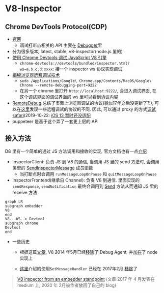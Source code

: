 

# V8-Inspector

## Chrome DevTools Protocol(CDP)

* [官网](https://chromedevtools.github.io/devtools-protocol)
  * 调试打断点相关的 API 主要在 [Debugger](https://chromedevtools.github.io/devtools-protocol/tot/Debugger)里
* 分为很多版本, latest, stable, v8-inspector(node.js 里的)
* [使用 Chrome Devtools 调试 JavaScript V8 引擎](https://gclxry.com/use-chrome-devtools-to-debug-v8-javascript/)
  * `chrome-devtools://devtools/bundled/inspector.html?ws=a.b.c.d:xxxx`: 接一个 inspector ws 协议实现调试
* [揭秘浏览器远程调试技术](https://juejin.im/entry/58072e74a0bb9f0058a137ed)
  * `sudo /Applications/Google\ Chrome.app/Contents/MacOS/Google\ Chrome --remote-debugging-port=9222`
  * 在另一个 chrome 里打开 `http://localhost:9222/`, 会进入调试界面, 在这个调试界面的调试界面的 ws 里可以看到协议内容
* [RemoteDebug](https://remotedebug.org/) 总结了市面上浏览器调试的协议(貌似17年之后没更新了?!), 可以在[这里](https://compatibility.remotedebug.org/)发现一些远程调试的协议的不同. 因此, 可以通过 proxy 的方式[调试 safari](https://github.com/RemoteDebug/remotedebug-ios-webkit-adapter)(2019-10-22: [iOS 13 暂时还没适配](https://github.com/google/ios-webkit-debug-proxy/issues/314)
* puppeteer 是基于这个弄了一套更上层的 API

## 接入方法

D8 里有一个简单的通过 JS 方法调用和接收的实现, 官方文档也有一点[介绍](https://v8.dev/docs/inspector)

* InspectorClient: 负责 JS 到 V8 的通信, 当调用 JS 里的 send 方法时, 会调用类里的 [SendInspectorMessage](https://github.com/v8/v8/blob/8.3.100/src/d8/d8.cc#L2533) 成员函数
  * 当打断点时会调用 `runMessageLoopOnPause` 和 `quitMessageLoopOnPause`
* InspectorFrontend(继承自 Channel): 负责 V8 到通信. 里面实现的 `sendResponse`, `sendNotification` 最终会调用到 [Send](https://github.com/v8/v8/blob/8.3.100/src/d8/d8.cc#L2427) 方法从而通知 JS 里的 receive 方法

```mermaid
graph LR
subgraph embedder
V8
end
V8 --WS--> Devtool
subgraph chrome
Devtool
end
```

* 一些历史

  * 根据这篇[文章](http://blog.joshgav.com/node/debugging/2016/02/04/Node-Debug-Architecture.html), V8 2014 年5月已经[移除](https://github.com/v8/v8/commit/33fba3b)了 Debug Agent, 并[加在](https://github.com/nodejs/node/commit/7a0cfe9)了 node实现上

  * [这里](https://idom.me/articles/848.html)介绍的使用`SetMessageHandler` 已经在 2017年2月 [移除](https://github.com/v8/v8/commit/d0d4189dc094b9d6d7750ddb3ad250f3518c2225)了

>  [V8 inspector from an embedder standpoint](https://hyperandroid.com/2020/02/12/v8-inspector-from-an-embedder-standpoint/) (文章 2017 年 4 月发表在 medium 上, 2020 年 2月被作者放回了自己的 blog)

